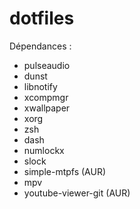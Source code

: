 # dotfiles
Dépendances :
 - pulseaudio
 - dunst
 - libnotify
 - xcompmgr
 - xwallpaper
 - xorg
 - zsh
 - dash
 - numlockx
 - slock
 - simple-mtpfs (AUR)
 - mpv
 - youtube-viewer-git (AUR)
